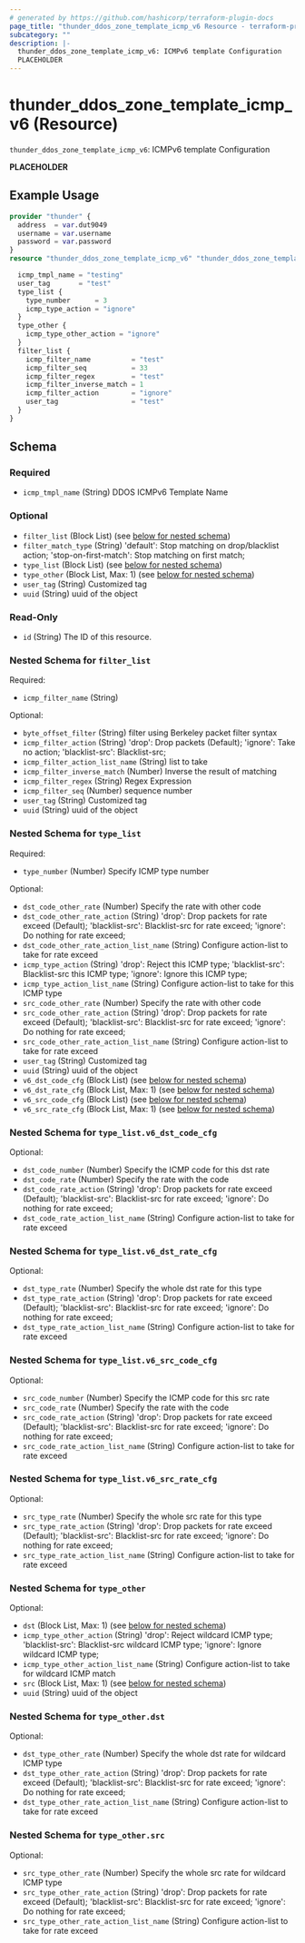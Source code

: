 ```yaml
---
# generated by https://github.com/hashicorp/terraform-plugin-docs
page_title: "thunder_ddos_zone_template_icmp_v6 Resource - terraform-provider-thunder"
subcategory: ""
description: |-
  thunder_ddos_zone_template_icmp_v6: ICMPv6 template Configuration
  PLACEHOLDER
---
```


# thunder_ddos_zone_template_icmp_v6 (Resource)

`thunder_ddos_zone_template_icmp_v6`: ICMPv6 template Configuration

__PLACEHOLDER__

## Example Usage

```terraform
provider "thunder" {
  address  = var.dut9049
  username = var.username
  password = var.password
}
resource "thunder_ddos_zone_template_icmp_v6" "thunder_ddos_zone_template_icmp_v6" {

  icmp_tmpl_name = "testing"
  user_tag       = "test"
  type_list {
    type_number      = 3
    icmp_type_action = "ignore"
  }
  type_other {
    icmp_type_other_action = "ignore"
  }
  filter_list {
    icmp_filter_name          = "test"
    icmp_filter_seq           = 33
    icmp_filter_regex         = "test"
    icmp_filter_inverse_match = 1
    icmp_filter_action        = "ignore"
    user_tag                  = "test"
  }
}
```

<!-- schema generated by tfplugindocs -->
## Schema

### Required

- `icmp_tmpl_name` (String) DDOS ICMPv6 Template Name

### Optional

- `filter_list` (Block List) (see [below for nested schema](#nestedblock--filter_list))
- `filter_match_type` (String) 'default': Stop matching on drop/blacklist action; 'stop-on-first-match': Stop matching on first match;
- `type_list` (Block List) (see [below for nested schema](#nestedblock--type_list))
- `type_other` (Block List, Max: 1) (see [below for nested schema](#nestedblock--type_other))
- `user_tag` (String) Customized tag
- `uuid` (String) uuid of the object

### Read-Only

- `id` (String) The ID of this resource.

<a id="nestedblock--filter_list"></a>
### Nested Schema for `filter_list`

Required:

- `icmp_filter_name` (String)

Optional:

- `byte_offset_filter` (String) filter using Berkeley packet filter syntax
- `icmp_filter_action` (String) 'drop': Drop packets (Default); 'ignore': Take no action; 'blacklist-src': Blacklist-src;
- `icmp_filter_action_list_name` (String) list to take
- `icmp_filter_inverse_match` (Number) Inverse the result of matching
- `icmp_filter_regex` (String) Regex Expression
- `icmp_filter_seq` (Number) sequence number
- `user_tag` (String) Customized tag
- `uuid` (String) uuid of the object


<a id="nestedblock--type_list"></a>
### Nested Schema for `type_list`

Required:

- `type_number` (Number) Specify ICMP type number

Optional:

- `dst_code_other_rate` (Number) Specify the rate with other code
- `dst_code_other_rate_action` (String) 'drop': Drop packets for rate exceed (Default); 'blacklist-src': Blacklist-src for rate exceed; 'ignore': Do nothing for rate exceed;
- `dst_code_other_rate_action_list_name` (String) Configure action-list to take for  rate exceed
- `icmp_type_action` (String) 'drop': Reject this ICMP type; 'blacklist-src': Blacklist-src this ICMP type; 'ignore': Ignore this ICMP type;
- `icmp_type_action_list_name` (String) Configure action-list to take for this ICMP type
- `src_code_other_rate` (Number) Specify the rate with other code
- `src_code_other_rate_action` (String) 'drop': Drop packets for rate exceed (Default); 'blacklist-src': Blacklist-src for rate exceed; 'ignore': Do nothing for rate exceed;
- `src_code_other_rate_action_list_name` (String) Configure action-list to take for  rate exceed
- `user_tag` (String) Customized tag
- `uuid` (String) uuid of the object
- `v6_dst_code_cfg` (Block List) (see [below for nested schema](#nestedblock--type_list--v6_dst_code_cfg))
- `v6_dst_rate_cfg` (Block List, Max: 1) (see [below for nested schema](#nestedblock--type_list--v6_dst_rate_cfg))
- `v6_src_code_cfg` (Block List) (see [below for nested schema](#nestedblock--type_list--v6_src_code_cfg))
- `v6_src_rate_cfg` (Block List, Max: 1) (see [below for nested schema](#nestedblock--type_list--v6_src_rate_cfg))

<a id="nestedblock--type_list--v6_dst_code_cfg"></a>
### Nested Schema for `type_list.v6_dst_code_cfg`

Optional:

- `dst_code_number` (Number) Specify the ICMP code for this dst rate
- `dst_code_rate` (Number) Specify the rate with the code
- `dst_code_rate_action` (String) 'drop': Drop packets for rate exceed (Default); 'blacklist-src': Blacklist-src for rate exceed; 'ignore': Do nothing for rate exceed;
- `dst_code_rate_action_list_name` (String) Configure action-list to take for rate exceed


<a id="nestedblock--type_list--v6_dst_rate_cfg"></a>
### Nested Schema for `type_list.v6_dst_rate_cfg`

Optional:

- `dst_type_rate` (Number) Specify the whole dst rate for this type
- `dst_type_rate_action` (String) 'drop': Drop packets for rate exceed (Default); 'blacklist-src': Blacklist-src for rate exceed; 'ignore': Do nothing for rate exceed;
- `dst_type_rate_action_list_name` (String) Configure action-list to take for rate exceed


<a id="nestedblock--type_list--v6_src_code_cfg"></a>
### Nested Schema for `type_list.v6_src_code_cfg`

Optional:

- `src_code_number` (Number) Specify the ICMP code for this src rate
- `src_code_rate` (Number) Specify the rate with the code
- `src_code_rate_action` (String) 'drop': Drop packets for rate exceed (Default); 'blacklist-src': Blacklist-src for rate exceed; 'ignore': Do nothing for rate exceed;
- `src_code_rate_action_list_name` (String) Configure action-list to take for rate exceed


<a id="nestedblock--type_list--v6_src_rate_cfg"></a>
### Nested Schema for `type_list.v6_src_rate_cfg`

Optional:

- `src_type_rate` (Number) Specify the whole src rate for this type
- `src_type_rate_action` (String) 'drop': Drop packets for rate exceed (Default); 'blacklist-src': Blacklist-src for rate exceed; 'ignore': Do nothing for rate exceed;
- `src_type_rate_action_list_name` (String) Configure action-list to take for rate exceed



<a id="nestedblock--type_other"></a>
### Nested Schema for `type_other`

Optional:

- `dst` (Block List, Max: 1) (see [below for nested schema](#nestedblock--type_other--dst))
- `icmp_type_other_action` (String) 'drop': Reject wildcard ICMP type; 'blacklist-src': Blacklist-src wildcard ICMP type; 'ignore': Ignore wildcard ICMP type;
- `icmp_type_other_action_list_name` (String) Configure action-list to take for wildcard ICMP match
- `src` (Block List, Max: 1) (see [below for nested schema](#nestedblock--type_other--src))
- `uuid` (String) uuid of the object

<a id="nestedblock--type_other--dst"></a>
### Nested Schema for `type_other.dst`

Optional:

- `dst_type_other_rate` (Number) Specify the whole dst rate for wildcard ICMP type
- `dst_type_other_rate_action` (String) 'drop': Drop packets for rate exceed (Default); 'blacklist-src': Blacklist-src for rate exceed; 'ignore': Do nothing for rate exceed;
- `dst_type_other_rate_action_list_name` (String) Configure action-list to take for rate exceed


<a id="nestedblock--type_other--src"></a>
### Nested Schema for `type_other.src`

Optional:

- `src_type_other_rate` (Number) Specify the whole src rate for wildcard ICMP type
- `src_type_other_rate_action` (String) 'drop': Drop packets for rate exceed (Default); 'blacklist-src': Blacklist-src for rate exceed; 'ignore': Do nothing for rate exceed;
- `src_type_other_rate_action_list_name` (String) Configure action-list to take for rate exceed


